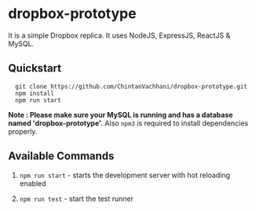 # dropbox-prototype

It is a simple Dropbox replica. It uses NodeJS, ExpressJS, ReactJS & MySQL.

## Quickstart

```
  git clone https://github.com/ChintanVachhani/dropbox-prototype.git 
  npm install
  npm run start
```

**Note : Please make sure your MySQL is running and has a database named 'dropbox-prototype'.** Also `npm3` is required to install dependencies properly.

## Available Commands

1. `npm run start` - starts the development server with hot reloading enabled

2. `npm run test` - start the test runner

